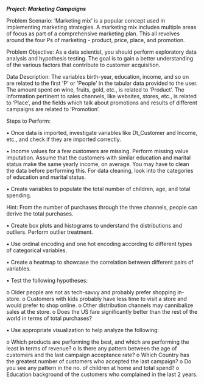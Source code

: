 ***Project: Marketing Campaigns***

Problem Scenario: ‘Marketing mix’ is a popular concept used in implementing marketing strategies. A marketing mix includes multiple areas of focus as part of a comprehensive marketing plan. This all revolves around the four Ps of marketing - product, price, place, and promotion.

Problem Objective: As a data scientist, you should perform exploratory data analysis and hypothesis testing. The goal is to gain a better understanding of the various factors that contribute to customer acquisition.

Data Description:
The variables birth-year, education, income, and so on are related to the first 'P' or 'People' in the tabular data provided to the user. The amount spent on wine, fruits, gold, etc., is related to ‘Product’. The information pertinent to sales channels, like websites, stores, etc., is related to ‘Place’, and the fields which talk about promotions and results of different campaigns are related to ‘Promotion’.

Steps to Perform:

•	Once data is imported, investigate variables like Dt_Customer and Income, etc., and check if they are imported correctly.

•	Income values for a few customers are missing. Perform missing value imputation. Assume that the customers with similar education and marital status make the same yearly income, on average. You may have to clean the data before performing this. For data cleaning, look into the categories of education and marital status. 

•	Create variables to populate the total number of children, age, and total spending. 

Hint: From the number of purchases through the three channels, people can derive the total purchases.

•	Create box plots and histograms to understand the distributions and outliers. Perform outlier treatment.

•	Use ordinal encoding and one hot encoding according to different types of categorical variables.

•	Create a heatmap to showcase the correlation between different pairs of variables.

•	Test the following hypotheses:

o	Older people are not as tech-savvy and probably prefer shopping in-store.
o	Customers with kids probably have less time to visit a store and would prefer to shop online.
o	Other distribution channels may cannibalize sales at the store.
o	Does the US fare significantly better than the rest of the world in terms of total purchases?


•	Use appropriate visualization to help analyze the following:

o	Which products are performing the best, and which are performing the least in terms of revenue?
o	Is there any pattern between the age of customers and the last campaign acceptance rate?
o	Which Country has the greatest number of customers who accepted the last campaign?
o	Do you see any pattern in the no. of children at home and total spend?
o	Education background of the customers who complained in the last 2 years.

